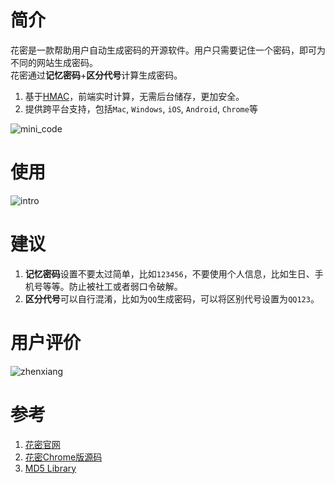 # 简介
花密是一款帮助用户自动生成密码的开源软件。用户只需要记住一个密码，即可为不同的网站生成密码。  
花密通过**记忆密码**+**区分代号**计算生成密码。
1. 基于[HMAC](https://www.wikiwand.com/zh-hans/%E9%87%91%E9%91%B0%E9%9B%9C%E6%B9%8A%E8%A8%8A%E6%81%AF%E9%91%91%E5%88%A5%E7%A2%BC)，前端实时计算，无需后台储存，更加安全。
2. 提供跨平台支持，包括`Mac`, `Windows`, `iOS`, `Android`, `Chrome`等

![mini_code](https://raw.githubusercontent.com/kenmick/FlowerPassword/master/images/flower_password_mini_code.jpg)

# 使用
![intro](https://raw.githubusercontent.com/kenmick/FlowerPassword/master/images/intro.gif)

# 建议
1. **记忆密码**设置不要太过简单，比如`123456`，不要使用个人信息，比如生日、手机号等等。防止被社工或者弱口令破解。
2. **区分代号**可以自行混淆，比如为`QQ`生成密码，可以将区别代号设置为`QQ123`。

# 用户评价
![zhenxiang](https://raw.githubusercontent.com/kenmick/FlowerPassword/master/images/zhenxiang.gif)

# 参考
1. [花密官网](https://flowerpassword.com/)
2. [花密Chrome版源码](https://github.com/FlowerPassword/chrome-extension)
3. [MD5 Library](https://github.com/blueimp/JavaScript-MD5)
